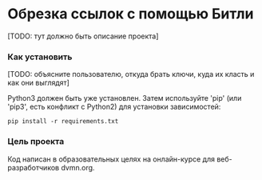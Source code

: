 # Обрезка ссылок с помощью Битли
[TODO: тут должно быть описание проекта]

### Как установить

[TODO: объясните пользователю, откуда брать ключи, куда их класть и как они выглядят]

Python3 должен быть уже установлен. Затем используйте 'pip' (или 'pip3', есть конфликт с Python2) для установки зависимостей:
```
pip install -r requirements.txt
```

### Цель проекта

Код написан в образовательных целях на онлайн-курсе для веб-разработчиков dvmn.org.